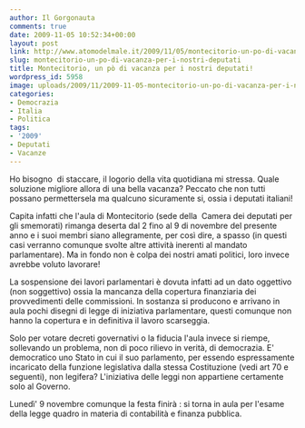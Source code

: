 ```yaml
---
author: Il Gorgonauta
comments: true
date: 2009-11-05 10:52:34+00:00
layout: post
link: http://www.atomodelmale.it/2009/11/05/montecitorio-un-po-di-vacanza-per-i-nostri-deputati/
slug: montecitorio-un-po-di-vacanza-per-i-nostri-deputati
title: Montecitorio, un pò di vacanza per i nostri deputati!
wordpress_id: 5958
image: uploads/2009/11/2009-11-05-montecitorio-un-po-di-vacanza-per-i-nostri-deputati.jpg
categories:
- Democrazia
- Italia
- Politica
tags:
- '2009'
- Deputati
- Vacanze
---
```


Ho bisogno  di staccare, il logorio della vita quotidiana mi stressa. Quale soluzione migliore allora di una bella vacanza? Peccato che non tutti possano permettersela ma qualcuno sicuramente si, ossia i deputati italiani!

Capita infatti che l'aula di Montecitorio (sede della  Camera dei deputati per gli smemorati) rimanga deserta dal 2 fino al 9 di novembre del presente anno e i suoi membri siano allegramente, per così dire, a spasso (in questi casi verranno comunque svolte altre attività inerenti al mandato parlamentare). Ma in fondo non è colpa dei nostri amati politici, loro invece avrebbe voluto lavorare!

La sospensione dei lavori parlamentari è dovuta infatti ad un dato oggettivo (non soggettivo) ossia la mancanza della copertura finanziaria dei provvedimenti delle commissioni. In sostanza si producono e arrivano in aula pochi disegni di legge di iniziativa parlamentare, questi comunque non hanno la copertura e in definitiva il lavoro scarseggia.

Solo per votare decreti governativi o la fiducia l'aula invece si riempe, sollevando un problema, non di poco rilievo in verità, di democrazia. E' democratico uno Stato in cui il suo parlamento, per essendo espressamente incaricato della funzione legislativa dalla stessa Costituzione (vedi art 70 e seguenti), non legifera? L'iniziativa delle leggi non appartiene certamente solo al Governo.

Lunedì' 9 novembre comunque la festa finirà : si torna in aula per l'esame della legge quadro in materia di contabilità e finanza pubblica.

